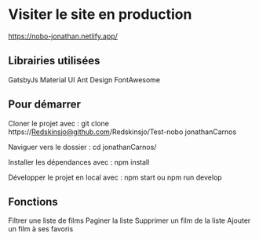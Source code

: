 # Visiter le site en production
https://nobo-jonathan.netlify.app/

## Librairies utilisées
GatsbyJs
Material UI
Ant Design
FontAwesome

## Pour démarrer
Cloner le projet avec :
git clone https://Redskinsjo@github.com/Redskinsjo/Test-nobo jonathanCarnos

Naviguer vers le dossier :
cd jonathanCarnos/

Installer les dépendances avec :
npm install

Développer le projet en local avec :
npm start
ou
npm run develop

## Fonctions
Filtrer une liste de films
Paginer la liste
Supprimer un film de la liste
Ajouter un film à ses favoris
